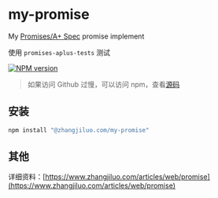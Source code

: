 # my-promise

My [Promises/A+ Spec](https://promisesaplus.com) promise implement

使用 `promises-aplus-tests` 测试

[![NPM version](https://img.shields.io/npm/v/@zhangjiluo.com/my-promise.svg)](https://www.npmjs.com/package/@zhangjiluo.com/my-promise)

> 如果访问 Github 过慢，可以访问 npm，查看[源码](https://www.npmjs.com/package/@zhangjiluo.com/my-promise?activeTab=code)

## 安装

```sh
npm install "@zhangjiluo.com/my-promise"
```

## 其他

详细资料：[https://www.zhangjiluo.com/articles/web/promise](https://www.zhangjiluo.com/articles/web/promise)
